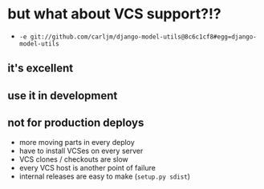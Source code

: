 <!SLIDE small nobullets>

# but what about VCS support?!? #

* `-e git://github.com/carljm/django-model-utils@8c6c1cf8#egg=django-model-utils`

<!SLIDE>

## it's excellent ##

<!SLIDE incremental>

## use it in development ##

<!SLIDE incremental>

## not for production deploys ##

* more moving parts in every deploy
* have to install VCSes on every server
* VCS clones / checkouts are slow
* every VCS host is another point of failure
* internal releases are easy to make (`setup.py sdist`)
